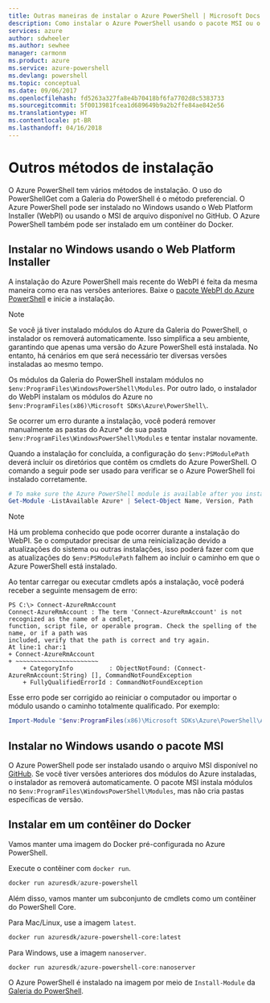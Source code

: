 ```yaml
---
title: Outras maneiras de instalar o Azure PowerShell | Microsoft Docs
description: Como instalar o Azure PowerShell usando o pacote MSI ou o Web Platform Installer.
services: azure
author: sdwheeler
ms.author: sewhee
manager: carmonm
ms.product: azure
ms.service: azure-powershell
ms.devlang: powershell
ms.topic: conceptual
ms.date: 09/06/2017
ms.openlocfilehash: fd5263a327fa8e4b70418bf6fa7702d8c5383733
ms.sourcegitcommit: 5f0013981fcea1d689649b9a2b2ffe84ae842e56
ms.translationtype: HT
ms.contentlocale: pt-BR
ms.lasthandoff: 04/16/2018
---
```

# <a name="other-installation-methods"></a>Outros métodos de instalação

O Azure PowerShell tem vários métodos de instalação. O uso do PowerShellGet com a Galeria do PowerShell é o método preferencial. O Azure PowerShell pode ser instalado no Windows usando o Web Platform Installer (WebPI) ou usando o MSI de arquivo disponível no GitHub. O Azure PowerShell também pode ser instalado em um contêiner do Docker.

## <a name="install-on-windows-using-the-web-platform-installer"></a>Instalar no Windows usando o Web Platform Installer

A instalação do Azure PowerShell mais recente do WebPI é feita da mesma maneira como era nas versões anteriores.
Baixe o [pacote WebPI do Azure PowerShell](http://aka.ms/webpi-azps) e inicie a instalação.

> [!NOTE]
> Se você já tiver instalado módulos do Azure da Galeria do PowerShell, o instalador os removerá automaticamente. Isso simplifica a seu ambiente, garantindo que apenas uma versão do Azure PowerShell está instalada. No entanto, há cenários em que será necessário ter diversas versões instaladas ao mesmo tempo.
>
> Os módulos da Galeria do PowerShell instalam módulos no `$env:ProgramFiles\WindowsPowerShell\Modules`. Por outro lado, o instalador do WebPI instalam os módulos do Azure no `$env:ProgramFiles(x86)\Microsoft SDKs\Azure\PowerShell\`.
>
> Se ocorrer um erro durante a instalação, você poderá remover manualmente as pastas do Azure* de sua pasta `$env:ProgramFiles\WindowsPowerShell\Modules` e tentar instalar novamente.

Quando a instalação for concluída, a configuração do `$env:PSModulePath` deverá incluir os diretórios que contêm os cmdlets do Azure PowerShell. O comando a seguir pode ser usado para verificar se o Azure PowerShell foi instalado corretamente.

```powershell
# To make sure the Azure PowerShell module is available after you install
Get-Module -ListAvailable Azure* | Select-Object Name, Version, Path
```

> [!NOTE]
> Há um problema conhecido que pode ocorrer durante a instalação do WebPI. Se o computador precisar de uma reinicialização devido a atualizações do sistema ou outras instalações, isso poderá fazer com que as atualizações do `$env:PSModulePath` falhem ao incluir o caminho em que o Azure PowerShell está instalado.

Ao tentar carregar ou executar cmdlets após a instalação, você poderá receber a seguinte mensagem de erro:

```
PS C:\> Connect-AzureRmAccount
Connect-AzureRmAccount : The term 'Connect-AzureRmAccount' is not recognized as the name of a cmdlet,
function, script file, or operable program. Check the spelling of the name, or if a path was
included, verify that the path is correct and try again.
At line:1 char:1
+ Connect-AzureRmAccount
+ ~~~~~~~~~~~~~~~~~~~~~~~
    + CategoryInfo          : ObjectNotFound: (Connect-AzureRmAccount:String) [], CommandNotFoundException
    + FullyQualifiedErrorId : CommandNotFoundException
```

Esse erro pode ser corrigido ao reiniciar o computador ou importar o módulo usando o caminho totalmente qualificado. Por exemplo: 

```powershell
Import-Module "$env:ProgramFiles(x86)\Microsoft SDKs\Azure\PowerShell\AzureRM.psd1"
```

## <a name="install-on-windows-using-the-msi-package"></a>Instalar no Windows usando o pacote MSI

O Azure PowerShell pode ser instalado usando o arquivo MSI disponível no [GitHub](https://aka.ms/azps-release). Se você tiver versões anteriores dos módulos do Azure instaladas, o instalador as removerá automaticamente. O pacote MSI instala módulos no `$env:ProgramFiles\WindowsPowerShell\Modules`, mas não cria pastas específicas de versão.

## <a name="install-in-a-docker-container"></a>Instalar em um contêiner do Docker

Vamos manter uma imagem do Docker pré-configurada no Azure PowerShell.

Execute o contêiner com `docker run`.

```powershell
docker run azuresdk/azure-powershell
```

Além disso, vamos manter um subconjunto de cmdlets como um contêiner do PowerShell Core.

Para Mac/Linux, use a imagem `latest`.

```bash
docker run azuresdk/azure-powershell-core:latest
```

Para Windows, use a imagem `nanoserver`.

```powershell
docker run azuresdk/azure-powershell-core:nanoserver
```

O Azure PowerShell é instalado na imagem por meio de `Install-Module` da [Galeria do PowerShell](https://www.powershellgallery.com/).
